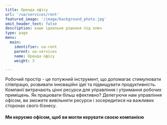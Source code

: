 ```yaml
---
title: Оренда офісу
url: '/ua/services/rent'
featured_image: '/image/background_photo.jpg'
omit_header_text: false
description: ваше ідеальне рішення під ключ
type: page
menu:
  main:
    identifier: ua-rent
    parent: ua-services
    name: Оренда офісу
    weight: 3

---
```


Робочий простір - це потужний інструмент, що допомагає стимулювати співпрацю, розвивати інноваційні ідеї та підвищувати 
продуктивність. Компанії витрачають цінні ресурси для управління і утримання робочих приміщень. Як працювати більш 
ефективно? Делегуючи нам управління офісом, ви зможете вивільнити ресурси і зосередитися на важливих сторонах свого 
бізнесу. 

#### Ми керуємо офісом, щоб ви могли керувати своєю компанією
